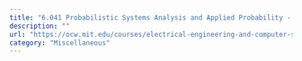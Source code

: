 ```yaml
---
title: "6.041 Probabilistic Systems Analysis and Applied Probability - MIT OCW"
description: ""
url: "https://ocw.mit.edu/courses/electrical-engineering-and-computer-science/6-041sc-probabilistic-systems-analysis-and-applied-probability-fall-2013/"
category: "Miscellaneous"
---
```

